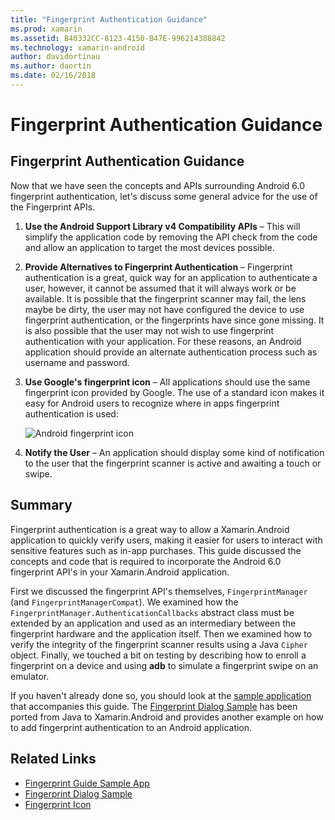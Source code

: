 ```yaml
---
title: "Fingerprint Authentication Guidance"
ms.prod: xamarin
ms.assetid: B40332CC-8123-4150-B47E-996214388842
ms.technology: xamarin-android
author: davidortinau
ms.author: daortin
ms.date: 02/16/2018
---
```


# Fingerprint Authentication Guidance

## Fingerprint Authentication Guidance

Now that we have seen the concepts and APIs surrounding Android 6.0 fingerprint authentication, let's discuss some general advice for the use of the Fingerprint APIs.

1. **Use the Android Support Library v4 Compatibility APIs** &ndash; This will simplify the application code by removing the API check from the code and allow an application to target the most devices possible.
2. **Provide Alternatives to Fingerprint Authentication** &ndash; Fingerprint authentication is a great, quick way for an application to authenticate a user, however, it cannot be assumed that it will always work or be available. It is possible that the fingerprint scanner may fail, the lens maybe be dirty, the user may not have configured the device to use fingerprint authentication, or the fingerprints have since gone missing. It is also possible that the user may not wish to use fingerprint authentication with your application. For these reasons, an Android application should provide an alternate authentication process such as username and password.
3. **Use Google's fingerprint icon** &ndash; All applications should use the same fingerprint icon provided by Google. The use of a standard icon makes it easy for Android users to recognize where in apps fingerprint authentication is used: 
    
    ![Android fingerprint icon](summary-images/ic-fp-40px.png)
    
4. **Notify the User** &ndash; An application should display some kind of notification to the user that the fingerprint scanner is active and awaiting a touch or swipe. 

## Summary

Fingerprint authentication is a great way to allow a Xamarin.Android application to quickly verify users, making it easier for users to interact with sensitive features such as in-app purchases. This guide discussed the concepts and code that is required to incorporate the Android 6.0 fingerprint API's in your Xamarin.Android application.

First we discussed the fingerprint API's themselves, `FingerprintManager` (and `FingerprintManagerCompat`). We examined how the `FingerprintManager.AuthenticationCallbacks` abstract class must be extended by an application and used as an intermediary between the fingerprint hardware and the application itself. Then we examined how to verify the integrity of the fingerprint scanner results using a Java `Cipher` object. Finally, we touched a bit on testing by describing how to enroll a fingerprint on a device and using **adb** to simulate a fingerprint swipe on an emulator. 

If you haven't already done so, you should look at the [sample application](https://github.com/xamarin/monodroid-samples/tree/master/FingerprintGuide) that accompanies this guide. The [Fingerprint Dialog Sample](https://docs.microsoft.com/samples/xamarin/monodroid-samples/android-m-fingerprintdialog) has been ported from Java to Xamarin.Android and provides another example on how to add fingerprint authentication to an Android application.

## Related Links

- [Fingerprint Guide Sample App](https://github.com/xamarin/monodroid-samples/tree/master/FingerprintGuide)
- [Fingerprint Dialog Sample](https://docs.microsoft.com/samples/xamarin/monodroid-samples/android-m-fingerprintdialog)
- [Fingerprint Icon](https://raw.githubusercontent.com/xamarin/monodroid-samples/master/FingerprintGuide/FingerprintSampleApp/Resources/drawable-hdpi/ic_fp_40px.png)
